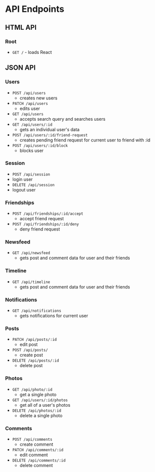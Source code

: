 
# API Endpoints

## HTML API

### Root

- `GET /` - loads React

## JSON API

### Users

- `POST /api/users`
  - creates new users
- `PATCH /api/users`
  - edits user
- `GET /api/users`
  - accepts search query and searches users
- `GET /api/users/:id`
  - gets an individual user's data
- `POST /api/users/:id/friend-request`
  - creates pending friend request for current user to friend with :id
- `POST /api/users/:id/block`
  - blocks user

### Session

- `POST /api/session`
- login user
- `DELETE /api/session`
- logout user

### Friendships

- `POST /api/friendships/:id/accept`
  - accept friend request
- `POST /api/friendships/:id/deny`
  - deny friend request

### Newsfeed

- `GET /api/newsfeed`
  - gets post and comment data for user and their friends

### Timeline

- `GET /api/timeline`
  - gets post and comment data for user and their friends

### Notifications

- `GET /api/notifications`
  - gets notifications for current user

### Posts

- `PATCH /api/posts/:id`
  - edit post
- `POST /api/posts/`
  - create post
- `DELETE /api/posts/:id`
  - delete post

### Photos

- `GET /api/photo/:id`
  - get a single photo
- `GET /api/users/:id/photos`
  - get all of a user's photos
- `DELETE /api/photos/:id`
  - delete a single photo

### Comments
- `POST /api/comments`
  - create comment
- `PATCH /api/comments/:id`
  - edit comment
- `DELETE /api/comments/:id`
  - delete comment

